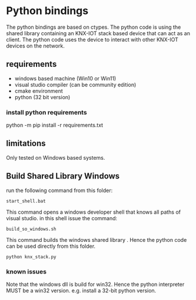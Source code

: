 # Python bindings 


The python bindings are based on ctypes.
The python code is using the shared library containing an KNX-IOT stack based device that can act as an client.
The python code uses the device to interact with other KNX-IOT devices on the network.

## requirements

- windows based machine (Win10 or Win11)
- visual studio compiler (can be community edition)
- cmake environment
- python (32 bit version)

### install python requirements

python -m pip install -r requirements.txt

## limitations

Only tested on Windows based systems.


## Build Shared Library Windows

run the following command from this folder:

```
start_shell.bat
```
This command opens a windows developer shell that knows all paths of visual studio.
in this shell issue the command:
```
build_so_windows.sh
```

This command builds the windows shared library .
Hence the python code can be used directly from this folder.

```
python knx_stack.py
```

### known issues

Note that the windows dll is build for win32.
Hence the python interpreter MUST be a win32 version.
e.g. install a 32-bit python version. 
